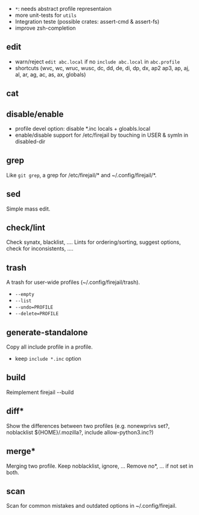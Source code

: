 
 + `*`: needs abstract profile representaion
 + more unit-tests for `utils`
 + Integration teste (possible crates: assert-cmd & assert-fs)
 + improve zsh-completion

edit
----

 - warn/reject `edit abc.local` if no `include abc.local` in `abc.profile`
 - shortcuts (wvc, wc, wruc, wusc, dc, dd, de, di, dp, dx, ap2 ap3, ap, aj, al, ar, ag, ac, as, ax, globals)

cat
---

disable/enable
--------------

 - profile devel option: disable *.inc locals + gloabls.local
 - enable/disable support for /etc/firejail by touching in USER & symln in disabled-dir

grep
----

Like `git grep`, a grep for /etc/firejail/* and ~/.config/firejail/*.


sed
---

Simple mass edit.

check/lint
----------

Check synatx, blacklist, ….
Lints for ordering/sorting, suggest options, check for inconsistents, ….

trash
-----

A trash for user-wide profiles (~/.config/firejail/trash).

 - `--empty`
 - `--list`
 - `--undo=PROFILE`
 - `--delete=PROFILE`

generate-standalone
-------------------

Copy all include profile in a profile.

 - keep `include *.inc` option

build
-----

Reimplement firejail --build

diff*
----

Show the differences between two profiles (e.g. nonewprivs set?, noblacklist ${HOME}/.mozilla?, include allow-python3.inc?)

merge*
-----

Merging two profile.
 Keep noblacklist, ignore, ...
 Remove no*, ... if not set in both.

scan
----

Scan for common mistakes and outdated options in ~/.config/firejail.
